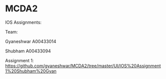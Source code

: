 # MCDA2

IOS Assignments:

Team:

Gyaneshwar A00433014

Shubham A00433094


Assignment 1:
https://github.com/gyaneshwar/MCDA2/tree/master/UI/IOS%20Assignment1%20Shubham%20Gyan

